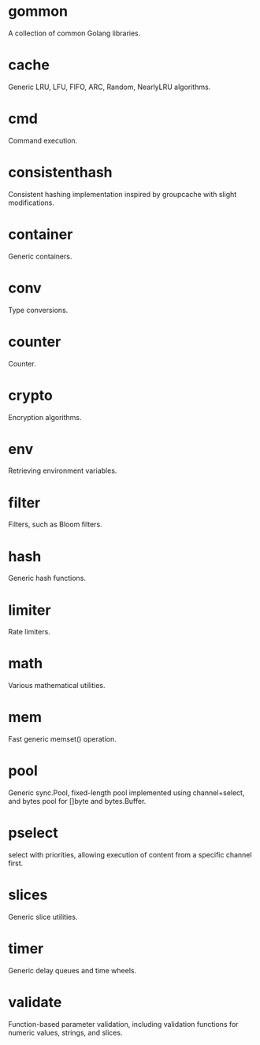 # gommon
A collection of common Golang libraries.

# cache
Generic LRU, LFU, FIFO, ARC, Random, NearlyLRU algorithms.

# cmd
Command execution.

# consistenthash
Consistent hashing implementation inspired by groupcache with slight modifications.

# container
Generic containers.

# conv
Type conversions.

# counter
Counter.

# crypto
Encryption algorithms.

# env
Retrieving environment variables.

# filter
Filters, such as Bloom filters.

# hash
Generic hash functions.

# limiter
Rate limiters.

# math
Various mathematical utilities.

# mem
Fast generic memset() operation.

# pool
Generic sync.Pool, fixed-length pool implemented using channel+select, and bytes pool for []byte and bytes.Buffer.

# pselect
select with priorities, allowing execution of content from a specific channel first.

# slices
Generic slice utilities.

# timer
Generic delay queues and time wheels.

# validate
Function-based parameter validation, including validation functions for numeric values, strings, and slices.
